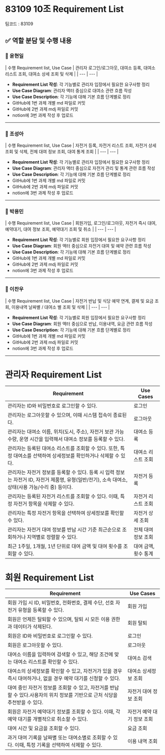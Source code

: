 # 83109 10조 Requirement List

팀코드 : 83109

## ✅ 역할 분담 및 수행 내용

### 👤 윤현일

| 수행 Requirement list,
Use Case | 관리자 로그인/로그아웃, 대여소 등록, 대여소 리스트 조회, 대여소 상세 조회 및 삭제 |
| --- | --- |

- **Requirement List 작성**: 각 기능별로 관리자 입장에서 필요한 요구사항 정리
- **Use Case Diagram**: 관리자 액터 중심으로 대여소 관련 흐름 작성
- **Use Case Description**: 각 기능에 대해 기본 흐름 단계별로 정리
- GitHub에 1번 과제 개별 md 파일로 커밋
- GitHub에 2번 과제 mdj 파일로 커밋
- notion에 3번 과제 작성 후 업로드

---

### 👤 조성아

| 수행 Requirement list,
Use Case | 자전거 등록, 자전거 리스트 조회, 자전거 상세 조회 및 삭제, 전체 대여 정보 조회, 대여 통계 조회 |
| --- | --- |

- **Requirement List 작성**: 각 기능별로 관리자 입장에서 필요한 요구사항 정리
- **Use Case Diagram**: 관리자 액터 중심으로 자전거 관리 및 통계 관련 흐름 작성
- **Use Case Description**: 각 기능에 대해 기본 흐름 단계별로 정리
- GitHub에 1번 과제 개별 md 파일로 커밋
- GitHub에 2번 과제 mdj 파일로 커밋
- notion에 3번 과제 작성 후 업로드

---

### 👤 박용민

| 수행 Requirement list,
Use Case | 회원가입, 로그인/로그아웃, 자전거 즉시 대여, 예약대기, 대여 정보 조회, 예약대기 조회 및 취소 |
| --- | --- |

- **Requirement List 작성**: 각 기능별로 회원 입장에서 필요한 요구사항 정리
- **Use Case Diagram**: 회원 액터 중심으로 자전거 대여 및 예약 관련 흐름 작성
- **Use Case Description**: 각 기능에 대해 기본 흐름 단계별로 정리
- GitHub에 1번 과제 개별 md 파일로 커밋
- GitHub에 2번 과제 mdj 파일로 커밋
- notion에 3번 과제 작성 후 업로드

---

### 👤 이찬우

| 수행 Requirement list,
Use Case | 자전거 반납 및 식당 예약 연계, 결제 및 요금 조회, 이용내역 날짜별 / 대여소 별 조회 및 삭제 |
| --- | --- |

- **Requirement List 작성**: 각 기능별로 회원 입장에서 필요한 요구사항 정리
- **Use Case Diagram**: 회원 액터 중심으로 반납, 이용내역, 요금 관련 흐름 작성
- **Use Case Description**: 각 기능에 대해 기본 흐름 단계별로 정리
- GitHub에 1번 과제 개별 md 파일로 커밋
- GitHub에 2번 과제 mdj 파일로 커밋
- notion에 3번 과제 작성 후 업로드

---

# 관리자 Requirement List

| **Requirement**                                                                                                                                    | **Use Cases**        |
| -------------------------------------------------------------------------------------------------------------------------------------------------- | -------------------- |
| 관리자는 ID와 비밀번호로 로그인할 수 있다.                                                                                                         | 로그인               |
| 관리자는 로그아웃할 수 있으며, 이때 시스템 접속이 종료된다.                                                                                        | 로그아웃             |
| 관리자는 대여소 이름, 위치(도시, 주소), 자전거 보관 가능 수량, 운영 시간을 입력해서 대여소 정보를 등록할 수 있다.                                  | 대여소 등록          |
| 관리자는 등록된 대여소 리스트를 조회할 수 있다. 또한, 특정 대여소를 선택하여 상세정보를 확인하거나 삭제할 수 있다.                                 | 대여소 리스트 조회   |
| 관리자는 자전거 정보를 등록할 수 있다. 등록 시 입력 정보는 자전거 ID, 자전거 제품명, 유형(일반/전기), 소속 대여소, 상태(사용 가능/수리 중) 등이다. | 자전거 등록          |
| 관리자는 등록된 자전거 리스트를 조회할 수 있다. 이때, 특정 자전거 항목을 삭제할 수 있다.                                                           | 자전거 리스트 조회   |
| 관리자는 특정 자전거 항목을 선택하여 상세정보를 확인할 수 있다.                                                                                    | 자전거 상세 조회     |
| 관리자는 자전거 대여 정보를 반납 시간 기준 최근순으로 조회하거나 지역별로 정렬할 수 있다.                                                          | 전체 대여 정보 조회  |
| 최근 1주일, 1개월, 1년 단위로 대여 금액 및 대여 횟수를 조회할 수 있다.                                                                             | 대여 금액, 횟수 통계 |

# 회원 Requirement List

| **Requirement**                                                                                                             | **Use Cases**              |
| --------------------------------------------------------------------------------------------------------------------------- | -------------------------- |
| 회원 가입 시 ID, 비밀번호, 전화번호, 결제 수단, 선호 자전거 유형을 등록할 수 있다.                                          | 회원 가입                  |
| 회원은 언제든 탈퇴할 수 있으며, 탈퇴 시 모든 이용 권한과 데이터가 삭제된다.                                                 | 회원 탈퇴                  |
| 회원은 ID와 비밀번호로 로그인할 수 있다.                                                                                    | 로그인                     |
| 회원은 로그아웃할 수 있다.                                                                                                  | 로그아웃                   |
| 대여소 이름을 입력하여 검색할 수 있고, 해당 조건에 맞는 대여소 리스트를 확인할 수 있다.                                     | 대여소 검색                |
| 대여소의 상세정보를 확인할 수 있고, 자전거가 있을 경우 즉시 대여하거나, 없을 경우 예약 대기를 신청할 수 있다.               | 대여소 상세정보 조회       |
| 대여 중인 자전거 정보를 조회할 수 있고, 자전거를 반납할 수 있다.사용자의 위치 정보를 기반으로 근처 식당을 추천받을 수 있다. | 자전거 대여 정보 조회      |
| 회원은 자전거 예약대기 정보를 조회할 수 있다. 이때, 각 예약 대기를 개별적으로 취소할 수 있다.                               | 자전거 예약 대기 정보 조회 |
| 대여 시간 및 요금을 조회할 수 있다.                                                                                         | 요금 조회                  |
| 과거 대여 기록을 날짜별 또는 대여소별로 조회할 수 있다. 이때, 특정 기록을 선택하여 삭제할 수 있다.                          | 이용 내역 조회             |

